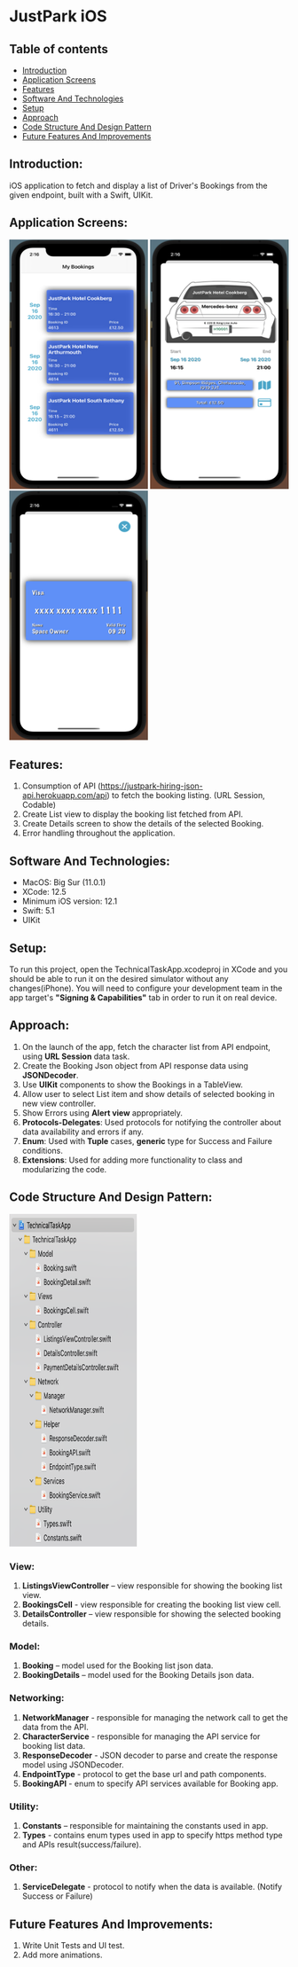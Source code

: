 # JustPark iOS

## Table of contents
* [Introduction](#introduction)
* [Application Screens](#application-screens)
* [Features](#features)
* [Software And Technologies](#software-and-technologies)
* [Setup](#setup)
* [Approach](#approach)
* [Code Structure And Design Pattern](#code-structure-and-design-pattern)
* [Future Features And Improvements](#future-features-and-improvements)

## Introduction:
iOS application to fetch and display a list of Driver's Bookings from the given endpoint, built with a Swift, UIKit.

## Application Screens:
<p float="left">
<img src="READMEAssets/list1.png" width="250" height="450">
<img src="READMEAssets/details1.png" width="250" height="450">
<img src="READMEAssets/details2.png" width="250" height="450">
</p>

## Features:
1.  Consumption of API (https://justpark-hiring-json-api.herokuapp.com/api) to fetch the booking listing. (URL Session, Codable)
2.  Create List view to display the booking list fetched from API. 
3.  Create Details screen to show the details of the selected Booking.
4.  Error handling throughout the application.

## Software And Technologies:
* MacOS: Big Sur (11.0.1)
* XCode: 12.5
* Minimum iOS version: 12.1
* Swift: 5.1
* UIKit

## Setup:
To run this project, open the TechnicalTaskApp.xcodeproj in XCode and you should be able to run it on the desired simulator without any changes(iPhone).
You will need to configure your development team in the app target's **"Signing & Capabilities"** tab in order to run it on real device.

## Approach:
1.  On the launch of the app, fetch the character list from API endpoint, using **URL Session** data task.
2.  Create the Booking Json object from API response data using **JSONDecoder**.
3.  Use **UIKit** components to show the Bookings in  a TableView.
4.  Allow user to select List item and show details of selected booking in new view controller.
5.  Show Errors using **Alert view** appropriately.
6.  **Protocols-Delegates**: Used protocols for notifying the controller about  data availability and errors if any.
7.  **Enum**: Used with **Tuple** cases, **generic** type for Success and Failure conditions.
8.  **Extensions**: Used for adding more functionality to class and modularizing the code.

## Code Structure And Design Pattern:

<img src="READMEAssets/ProjectStructure.png" width="230" height="600">

### View:
1.  **ListingsViewController** – view responsible for showing the booking list view.
2.  **BookingsCell** -  view responsible for creating the booking list view cell.
3.  **DetailsController** – view responsible for showing the selected booking details.

### Model:
1.  **Booking** – model used for the Booking list json data.
1.  **BookingDetails** – model used for the Booking Details  json data.

### Networking:
1.  **NetworkManager** - responsible for managing the network call to get the data from the API.
2.  **CharacterService** - responsible for managing the API service for booking list data.
3.  **ResponseDecoder** -  JSON decoder to parse and create the response model using JSONDecoder.
4.  **EndpointType** - protocol to get the base url and path components.
5.  **BookingAPI** - enum to specify API services available for Booking app.

### Utility:
1.  **Constants** – responsible for maintaining the constants used in app.
2.  **Types** - contains enum types used in app to specify https method type and APIs result(success/failure).

### Other:
1.  **ServiceDelegate** - protocol to notify when the data is available. (Notify Success or Failure)

## Future Features And Improvements:
1.  Write Unit Tests and UI test.
2.  Add more animations.



